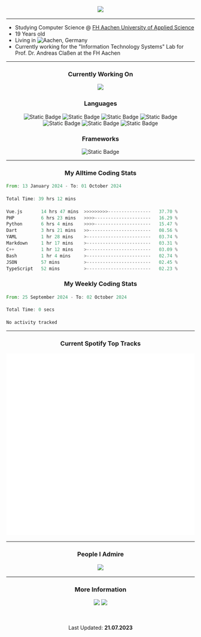 <div align="center"><img src="https://readme-typing-svg.herokuapp.com?font=Roboto&size=32&pause=1000&color=FFFFFF&center=true&vCenter=true&height=32&lines=Hey%2C+I'm+Phil!" /></div>

___

- Studying Computer Science @ [FH Aachen University of Applied Science](https://www.fh-aachen.de/)
- 19 Years old
- Living in ![Aachen, Germany](https://maps.app.goo.gl/8qs8RtG5ooiP5L3bA)
- Currently working for the "Information Technology Systems" Lab for Prof. Dr. Andreas Claßen at the FH Aachen 

___

<div align="center">
  
  ### Currently Working On

  <a href="https://github.com/PhilPinsdorf/FhAachenMensaBot">
    <img src="https://img.shields.io/badge/FH%20Aachen%20Mensa%20Bot-26A5E4?style=for-the-badge&logo=telegram&logoColor=white">
  </a>
  
  ### Languages
  ![Static Badge](https://img.shields.io/badge/Java-ED8B00?style=for-the-badge&logo=java&logoColor=white)
  ![Static Badge](https://img.shields.io/badge/javascript-F7DF1E?style=for-the-badge&logo=javascript&logoColor=black)
  ![Static Badge](https://img.shields.io/badge/typescript-3178C6?style=for-the-badge&logo=typescript&logoColor=white)
  ![Static Badge](https://img.shields.io/badge/c%2B%2B-00599C?style=for-the-badge&logo=cplusplus)
  ![Static Badge](https://img.shields.io/badge/python-3776AB?style=for-the-badge&logo=python&logoColor=white)
  ![Static Badge](https://img.shields.io/badge/PHP-777BB4?style=for-the-badge&logo=php&logoColor=white)
  ![Static Badge](https://img.shields.io/badge/Vue.js-4FC08D?style=for-the-badge&logo=vuedotjs&logoColor=white)

  ### Frameworks
  ![Static Badge](https://img.shields.io/badge/Laravel-FF2D20?style=for-the-badge&logo=laravel&logoColor=white)

</div>

___
<div align="center">
  
### My Alltime Coding Stats 
</div>
<!--START_SECTION:wakaalltime-->

```rust
From: 13 January 2024 - To: 01 October 2024

Total Time: 39 hrs 12 mins

Vue.js       14 hrs 47 mins  >>>>>>>>>----------------   37.70 %
PHP          6 hrs 23 mins   >>>>---------------------   16.29 %
Python       6 hrs 4 mins    >>>>---------------------   15.47 %
Dart         3 hrs 21 mins   >>-----------------------   08.56 %
YAML         1 hr 28 mins    >------------------------   03.74 %
Markdown     1 hr 17 mins    >------------------------   03.31 %
C++          1 hr 12 mins    >------------------------   03.09 %
Bash         1 hr 4 mins     >------------------------   02.74 %
JSON         57 mins         >------------------------   02.45 %
TypeScript   52 mins         >------------------------   02.23 %
```

<!--END_SECTION:wakaalltime-->

<div align="center">
  
### My Weekly Coding Stats 
</div>
<!--START_SECTION:wakaweekly-->

```rust
From: 25 September 2024 - To: 02 October 2024

Total Time: 0 secs

No activity tracked
```

<!--END_SECTION:wakaweekly-->

___

<div align="center">
  <h3>Current Spotify Top Tracks</h3>
</div>

<a href="https://open.spotify.com/user/phil220704?si=dcdfdbe7a6f541a8">
  <img src="https://github.com/PhilPinsdorf/PhilPinsdorf/blob/81799ec560386a0e9b22ea5c21f155ae342b441c/metrics.plugin.music.svg">
</a>


___

<div align="center">
  <h3>People I Admire</h3>
  <a href="https://github.com/RC-14/">
    <img src="https://img.shields.io/static/v1?label=%20&message=RC-14%20&color=red&style=for-the-badge&logo=github">
  </a>
</div>

___

<div align="center">
  <h3>More Information</h3>
  <img src="https://komarev.com/ghpvc/?username=philpinsdorf&style=for-the-badge&color=blueviolet">
  <a href="https://discord.com/channels/@me/722502317458325664">
    <img src="https://img.shields.io/static/v1?label=%20&message=philpin&color=7289da&style=for-the-badge&logo=discord&logoColor=white""> 
  </a>
</div>

</br>
</br>

<p align="center">Last Updated: <strong>21.07.2023</strong></p>
